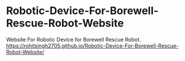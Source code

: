 # Robotic-Device-For-Borewell-Rescue-Robot-Website
Website For Robotic Device for Borewell Rescue Robot.
https://rohitsingh2705.github.io/Robotic-Device-For-Borewell-Rescue-Robot-Website/
